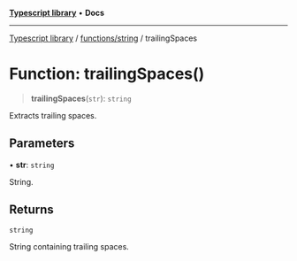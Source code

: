 [**Typescript library**](../../../index.md) • **Docs**

***

[Typescript library](../../../modules.md) / [functions/string](../index.md) / trailingSpaces

# Function: trailingSpaces()

> **trailingSpaces**(`str`): `string`

Extracts trailing spaces.

## Parameters

• **str**: `string`

String.

## Returns

`string`

String containing trailing spaces.
